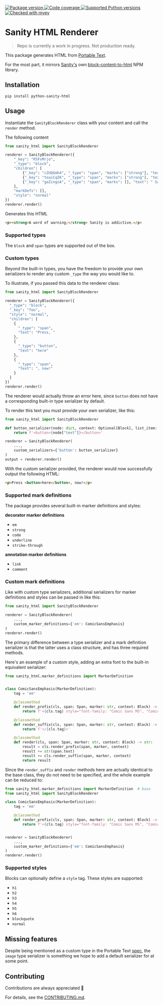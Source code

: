 <a href="https://pypi.org/project/python-sanity-html/">
    <img src="https://img.shields.io/pypi/v/python-sanity-html.svg" alt="Package version">
</a>
<a href="https://codecov.io/gh/otovo/python-sanity-html">
    <img src="https://codecov.io/gh/otovo/python-sanity-html/branch/main/graph/badge.svg" alt="Code coverage">
</a>
<a href="https://pypi.org/project/python-sanity-html/">
    <img src="https://img.shields.io/badge/python-3.7%2B-blue" alt="Supported Python versions">
</a>
<a href="http://mypy-lang.org/">
    <img src="http://www.mypy-lang.org/static/mypy_badge.svg" alt="Checked with mypy">
</a>

# Sanity HTML Renderer

> Repo is currently a work in progress. Not production ready.

This package generates HTML from [Portable Text](https://github.com/portabletext/portabletext).

For the most part, it mirrors [Sanity's](https://www.sanity.io/) own [block-content-to-html](https://www.npmjs.com/package/%40sanity/block-content-to-html) NPM library.

## Installation

```
pip install python-sanity-html
```

## Usage

Instantiate the `SanityBlockRenderer` class with your content and call the `render` method.

The following content

```python
from sanity_html import SanityBlockRenderer

renderer = SanityBlockRenderer({
    "_key": "R5FvMrjo",
    "_type": "block",
    "children": [
        {"_key": "cZUQGmh4", "_type": "span", "marks": ["strong"], "text": "A word of"},
        {"_key": "toaiCqIK", "_type": "span", "marks": ["strong"], "text": " warning;"},
        {"_key": "gaZingsA", "_type": "span", "marks": [], "text": " Sanity is addictive."}
    ],
    "markDefs": [],
    "style": "normal"
})
renderer.render()
```

Generates this HTML
```html
<p><strong>A word of warning;</strong> Sanity is addictive.</p>
```

### Supported types

The `block` and `span` types are supported out of the box.

### Custom types

Beyond the built-in types, you have the freedom to provide
your own serializers to render any custom `_type` the way you
would like to.

To illustrate, if you passed this data to the renderer class:

```python
from sanity_html import SanityBlockRenderer

renderer = SanityBlockRenderer({
  "_type": "block",
  "_key": "foo",
  "style": "normal",
  "children": [
    {
      "_type": "span",
      "text": "Press, "
    },
    {
      "_type": "button",
      "text": "here"
    },
    {
      "_type": "span",
      "text": ", now!"
    }
  ]
})
renderer.render()
```

The renderer would actually throw an error here, since `button`
does not have a corresponding built-in type serializer by default.

To render this text you must provide your own serializer, like this:

```python
from sanity_html import SanityBlockRenderer

def button_serializer(node: dict, context: Optional[Block], list_item: bool):
    return f'<button>{node["text"]}</button>'

renderer = SanityBlockRenderer(
    ...,
    custom_serializers={'button': button_serializer}
)
output = renderer.render()
```

With the custom serializer provided, the renderer would now successfully
output the following HTML:

```html
<p>Press <button>here</button>, now!</p>
```

### Supported mark definitions

The package provides several built-in marker definitions and styles:

**decorator marker definitions**

- `em`
- `strong`
- `code`
- `underline`
- `strike-through`

**annotation marker definitions**

- `link`
- `comment`

### Custom mark definitions

Like with custom type serializers, additional serializers for
marker definitions and styles can be passed in like this:

```python
from sanity_html import SanityBlockRenderer

renderer = SanityBlockRenderer(
    ...,
    custom_marker_definitions={'em': ComicSansEmphasis}
)
renderer.render()
```

The primary difference between a type serializer and a mark definition serializer
is that the latter uses a class structure, and has three required methods.

Here's an example of a custom style, adding an extra font
to the built-in equivalent serializer:

```python
from sanity_html.marker_definitions import MarkerDefinition


class ComicSansEmphasis(MarkerDefinition):
    tag = 'em'

    @classmethod
    def render_prefix(cls, span: Span, marker: str, context: Block) -> str:
        return f'<{cls.tag} style="font-family: "Comic Sans MS", "Comic Sans", cursive;">'

    @classmethod
    def render_suffix(cls, span: Span, marker: str, context: Block) -> str:
        return f'</{cls.tag}>'

    @classmethod
    def render(cls, span: Span, marker: str, context: Block) -> str:
        result = cls.render_prefix(span, marker, context)
        result += str(span.text)
        result += cls.render_suffix(span, marker, context)
        return result
```

Since the `render_suffix` and `render` methods here are actually identical to the base class,
they do not need to be specified, and the whole example can be reduced to:

```python
from sanity_html.marker_definitions import MarkerDefinition  # base
from sanity_html import SanityBlockRenderer

class ComicSansEmphasis(MarkerDefinition):
    tag = 'em'

    @classmethod
    def render_prefix(cls, span: Span, marker: str, context: Block) -> str:
        return f'<{cls.tag} style="font-family: "Comic Sans MS", "Comic Sans", cursive;">'


renderer = SanityBlockRenderer(
    ...,
    custom_marker_definitions={'em': ComicSansEmphasis}
)
renderer.render()
```


### Supported styles

Blocks can optionally define a `style` tag. These styles are supported:

- `h1`
- `h2`
- `h3`
- `h4`
- `h5`
- `h6`
- `blockquote`
- `normal`

## Missing features

Despite being mentioned as a custom type in the
Portable Text [spec](https://github.com/portabletext/portabletext),
the `image` type serializer is something we hope to add a default serializer for
at some point.

## Contributing

Contributions are always appreciated 👏

For details, see the [CONTRIBUTING.md](https://github.com/otovo/python-sanity-html/blob/main/CONTRIBUTING.md).
